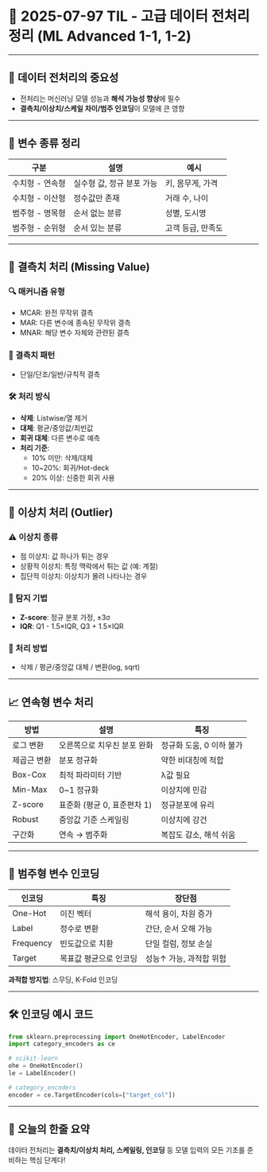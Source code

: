 # 📅 2025-07-97 TIL - 고급 데이터 전처리 정리 (ML Advanced 1-1, 1-2)

---

## 🧊 데이터 전처리의 중요성

- 전처리는 머신러닝 모델 성능과 **해석 가능성 향상**에 필수
- **결측치/이상치/스케일 차이/범주 인코딩**이 모델에 큰 영향

---

## 🔢 변수 종류 정리

| 구분 | 설명 | 예시 |
|------|------|------|
| 수치형 - 연속형 | 실수형 값, 정규 분포 가능 | 키, 몸무게, 가격 |
| 수치형 - 이산형 | 정수값만 존재 | 거래 수, 나이 |
| 범주형 - 명목형 | 순서 없는 분류 | 성별, 도시명 |
| 범주형 - 순위형 | 순서 있는 분류 | 고객 등급, 만족도 |

---

## 🚫 결측치 처리 (Missing Value)

### 🔍 매커니즘 유형
- MCAR: 완전 무작위 결측
- MAR: 다른 변수에 종속된 무작위 결측
- MNAR: 해당 변수 자체와 관련된 결측

### 🧩 결측치 패턴
- 단일/단조/일반/규칙적 결측

### 🛠 처리 방식
- **삭제**: Listwise/열 제거
- **대체**: 평균/중앙값/최빈값
- **회귀 대체**: 다른 변수로 예측
- **처리 기준**:
  - 10% 미만: 삭제/대체
  - 10~20%: 회귀/Hot-deck
  - 20% 이상: 신중한 회귀 사용

---

## 🚨 이상치 처리 (Outlier)

### ⚠ 이상치 종류
- 점 이상치: 값 하나가 튀는 경우
- 상황적 이상치: 특정 맥락에서 튀는 값 (예: 계절)
- 집단적 이상치: 이상치가 몰려 나타나는 경우

### 📌 탐지 기법
- **Z-score**: 정규 분포 가정, ±3σ
- **IQR**: Q1 - 1.5×IQR, Q3 + 1.5×IQR

### 🧹 처리 방법
- 삭제 / 평균/중앙값 대체 / 변환(log, sqrt)

---

## 📈 연속형 변수 처리

| 방법 | 설명 | 특징 |
|------|------|------|
| 로그 변환 | 오른쪽으로 치우친 분포 완화 | 정규화 도움, 0 이하 불가 |
| 제곱근 변환 | 분포 정규화 | 약한 비대칭에 적합 |
| Box-Cox | 최적 파라미터 기반 | λ값 필요 |
| Min-Max | 0~1 정규화 | 이상치에 민감 |
| Z-score | 표준화 (평균 0, 표준편차 1) | 정규분포에 유리 |
| Robust | 중앙값 기준 스케일링 | 이상치에 강건 |
| 구간화 | 연속 → 범주화 | 복잡도 감소, 해석 쉬움 |

---

## 🧩 범주형 변수 인코딩

| 인코딩 | 특징 | 장단점 |
|--------|------|--------|
| One-Hot | 이진 벡터 | 해석 용이, 차원 증가 |
| Label | 정수로 변환 | 간단, 순서 오해 가능 |
| Frequency | 빈도값으로 치환 | 단일 컬럼, 정보 손실 |
| Target | 목표값 평균으로 인코딩 | 성능↑ 가능, 과적합 위험 |

**과적합 방지법**: 스무딩, K-Fold 인코딩

---

## 🛠 인코딩 예시 코드

```python
from sklearn.preprocessing import OneHotEncoder, LabelEncoder
import category_encoders as ce

# scikit-learn
ohe = OneHotEncoder()
le = LabelEncoder()

# category_encoders
encoder = ce.TargetEncoder(cols=["target_col"])
```

---

## 🧠 오늘의 한줄 요약
데이터 전처리는 **결측치/이상치 처리, 스케일링, 인코딩** 등 모델 입력의 모든 기초를 준비하는 핵심 단계다!

